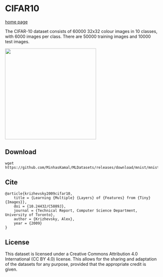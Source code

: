 # CIFAR10

[home page](https://www.cs.toronto.edu/~kriz/cifar.html)

The CIFAR-10 dataset consists of 60000 32x32 colour images in 10 classes, with 6000 images per class. There are 50000 training images and 10000 test images.

<img src="https://github.com/user-attachments/assets/33719c9c-0253-4f81-88a5-7466ff0f3597" width="300">

## Download
```
wget https://github.com/MinhasKamal/MLDatasets/releases/download/mnist/mnist.zip
```

## Cite
```
@article{krizhevsky2009cifar10,
	title = {Learning {Multiple} {Layers} of {Features} from {Tiny} {Images}},
	doi = {10.24432/C5889J},
	journal = {Technical Report, Computer Science Department, University of Toronto},
	author = {Krizhevsky, Alex},
	year = {2009}
}
```

## License

This dataset is licensed under a Creative Commons Attribution 4.0 International (CC BY 4.0) license. This allows for the sharing and adaptation of the datasets for any purpose, provided that the appropriate credit is given.
